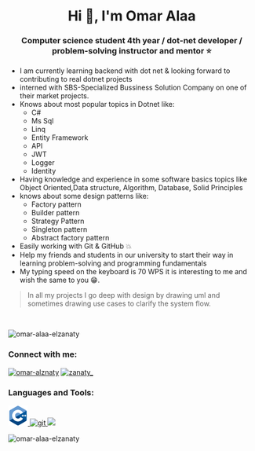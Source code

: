 <h1 align="center">Hi 👋, I'm Omar Alaa</h1>
<h3 align="center">Computer science student 4th year / dot-net developer / problem-solving instructor and mentor ⭐</h3>

* I am currently learning backend with dot net & looking forward to contributing to real dotnet projects
* interned with SBS-Specialized Bussiness Solution Company on one of their market projects.
* Knows about most popular topics in Dotnet like:
  - C#
  - Ms Sql
  - Linq
  - Entity Framework
  - API
  - JWT
  - Logger
  - Identity
* Having  knowledge and experience in some software basics topics like Object Oriented,Data structure, Algorithm, Database, Solid Principles
* knows about some design patterns like:
  - Factory pattern
  - Builder pattern
  - Strategy Pattern
  - Singleton pattern
  - Abstract factory pattern
* Easily working with Git & GitHub  💥
* Help my friends and students in our university to start their way in learning problem-solving and programming fundamentals
* My typing speed on the keyboard is 70 WPS it is interesting to me and wish the same to you 😁.

>  In all my projects I go deep with design by drawing uml and sometimes drawing use cases to clarify the system flow.

</br>
<p align="left"> <img src="https://komarev.com/ghpvc/?username=omar-alaa-elzanaty&label=Profile%20views&color=0e75b6&style=flat" alt="omar-alaa-elzanaty" /> </p>

<h3 align="left">Connect with me:</h3>
<p align="left">
<a href="https://linkedin.com/in/omar-alznaty" target="blank"><img align="center" src="https://raw.githubusercontent.com/rahuldkjain/github-profile-readme-generator/master/src/images/icons/Social/linked-in-alt.svg" alt="omar-alznaty" height="30" width="40" /></a>
<a href="https://codeforces.com/profile/zanaty_" target="blank"><img align="center" src="https://raw.githubusercontent.com/rahuldkjain/github-profile-readme-generator/master/src/images/icons/Social/codeforces.svg" alt="zanaty_" height="30" width="40" /></a>
</p>

<h3 align="left">Languages and Tools:</h3>
<p align="left"> <a href="https://www.w3schools.com/cpp/" target="_blank" rel="noreferrer"> <img src="https://raw.githubusercontent.com/devicons/devicon/master/icons/cplusplus/cplusplus-original.svg" alt="cplusplus" width="40" height="40"/> </a> <a href="https://git-scm.com/" target="_blank" rel="noreferrer"> <img src="https://www.vectorlogo.zone/logos/git-scm/git-scm-icon.svg" alt="git" width="40" height="40"/> </a> <img src="https://static-00.iconduck.com/assets.00/c-sharp-c-icon-1822x2048-wuf3ijab.png"/> </p>

<p><img align="center" src="https://github-readme-stats.vercel.app/api/top-langs?username=omar-alaa-elzanaty&show_icons=true&locale=en&layout=compact" alt="omar-alaa-elzanaty" /></p>
